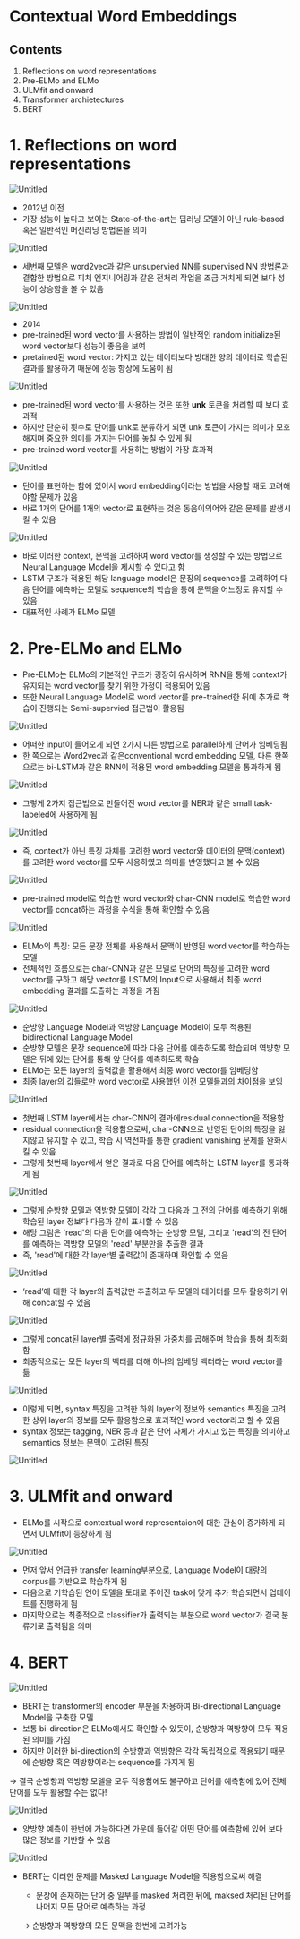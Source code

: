 # Contextual Word Embeddings

## Contents

1. Reflections on word representations
2. Pre-ELMo and ELMo
3. ULMfit and onward
4. Transformer archietectures
5. BERT

# 1. Reflections on word representations

![Untitled](Contextual%20daf9c/Untitled.png)

- 2012년 이전
- 가장 성능이 높다고 보이는 State-of-the-art는 딥러닝 모델이 아닌 rule-based 혹은 일반적인 머신러닝 방법론을 의미

![Untitled](Contextual%20daf9c/Untitled%201.png)

- 세번째 모델은 word2vec과 같은 unsupervied NN를 supervised NN 방법론과 결합한 방법으로 피처 엔지니어링과 같은 전처리 작업을 조금 거치게 되면 보다 성능이 상승함을 볼 수 있음

![Untitled](Contextual%20daf9c/Untitled%202.png)

- 2014
- pre-trained된 word vector를 사용하는 방법이 일반적인 random initialize된 word vector보다 성능이 좋음을 보여
- pretained된 word vector: 가지고 있는 데이터보다 방대한 양의 데이터로 학습된 결과를 활용하기 때문에 성능 향상에 도움이 됨

![Untitled](Contextual%20daf9c/Untitled%203.png)

- pre-trained된 word vector를 사용하는 것은 또한 **unk** 토큰을 처리할 때 보다 효과적
- 하지만 단순히 횟수로 단어를 unk로 분류하게 되면 unk 토큰이 가지는 의미가 모호해지며 중요한 의미를 가지는 단어를 놓칠 수 있게 됨
- pre-trained word vector를 사용하는 방법이 가장 효과적

![Untitled](Contextual%20daf9c/Untitled%204.png)

- 단어를 표현하는 함에 있어서 word embedding이라는 방법을 사용할 때도 고려해야할 문제가 있음
- 바로 1개의 단어를 1개의 vector로 표현하는 것은 동음이의어와 같은 문제를 발생시킬 수 있음

![Untitled](Contextual%20daf9c/Untitled%205.png)

- 바로 이러한 context, 문맥을 고려하여 word vector를 생성할 수 있는 방법으로 Neural Language Model을 제시할 수 있다고 함
- LSTM 구조가 적용된 해당 language model은 문장의 sequence를 고려하여 다음 단어를 예측하는 모델로 sequence의 학습을 통해 문맥을 어느정도 유지할 수 있음
- 대표적인 사례가 ELMo 모델

# 2. Pre-ELMo and ELMo

- Pre-ELMo는 ELMo의 기본적인 구조가 굉장히 유사하며 RNN을 통해 context가 유지되는 word vector를 찾기 위한 가정이 적용되어 있음
- 또한 Neural Language Model로 word vector를 pre-trained한 뒤에 추가로 학습이 진행되는 Semi-supervied 접근법이 활용됨

![Untitled](Contextual%20daf9c/Untitled%206.png)

- 어떠한 input이 들어오게 되면 2가지 다른 방법으로 parallel하게 단어가 임베딩됨
- 한 쪽으로는 Word2vec과 같은conventional word embedding 모델, 다른 한쪽으로는 bi-LSTM과 같은 RNN이 적용된 word embedding 모델을 통과하게 됨

![Untitled](Contextual%20daf9c/Untitled%207.png)

- 그렇게 2가지 접근법으로 만들어진 word vector를 NER과 같은 small task-labeled에 사용하게 됨

![Untitled](Contextual%20daf9c/Untitled%208.png)

- 즉, context가 아닌 특징 자체를 고려한 word vector와 데이터의 문맥(context)를 고려한 word vector를 모두 사용하였고 의미를 반영했다고 볼 수 있음

![Untitled](Contextual%20daf9c/Untitled%209.png)

- pre-trained model로 학습한 word vector와 char-CNN model로 학습한 word vector를 concat하는 과정을 수식을 통해 확인할 수 있음

![Untitled](Contextual%20daf9c/Untitled%2010.png)

- ELMo의 특징: 모든 문장 전체를 사용해서 문맥이 반영된 word vector를 학습하는 모델
- 전체적인 흐름으로는 char-CNN과 같은 모델로 단어의 특징을 고려한 word vector를 구하고 해당 vector를 LSTM의 Input으로 사용해서 최종 word embedding 결과를 도출하는 과정을 가짐

![Untitled](Contextual%20daf9c/Untitled%2011.png)

- 순방향 Language Model과 역방향 Language Model이 모두 적용된 bidirectional Language Model
- 순방향 모델은 문장 sequence에 따라 다음 단어를 예측하도록 학습되며 역뱡향 모델은 뒤에 있는 단어를 통해 앞 단어를 예측하도록 학습
- ELMo는 모든 layer의 출력값을 활용해서 최종 word vector를 임베딩함
- 최종 layer의 값들로만 word vector로 사용했던 이전 모델들과의 차이점을 보임

![Untitled](Contextual%20daf9c/Untitled%2012.png)

- 첫번째 LSTM layer에서는 char-CNN의 결과에residual connection을 적용함
- residual connection을 적용함으로써, char-CNN으로 반영된 단어의 특징을 잃지않고 유지할 수 있고, 학습 시 역전파를 통한 gradient vanishing 문제를 완화시킬 수 있음
- 그렇게 첫번째 layer에서 얻은 결과로 다음 단어를 예측하는 LSTM layer를 통과하게 됨

![Untitled](Contextual%20daf9c/Untitled%2013.png)

- 그렇게 순방향 모델과 역방향 모델이 각각 그 다음과 그 전의 단어를 예측하기 위해 학습된 layer 정보다 다음과 같이 표시할 수 있음
- 해당 그림은 'read'의 다음 단어를 예측하는 순방향 모델, 그리고 'read'의 전 단어를 예측하는 역방향 모델의 'read' 부분만을 추출한 결과
- 즉, 'read'에 대한 각 layer별 출력값이 존재하며 확인할 수 있음

![Untitled](Contextual%20daf9c/Untitled%2014.png)

- ‘read’에 대한 각 layer의 출력값만 추출하고 두 모델의 데이터를 모두 활용하기 위해 concat할 수 있음

![Untitled](Contextual%20daf9c/Untitled%2015.png)

- 그렇게 concat된 layer별 출력에 정규화된 가중치를 곱해주며 학습을 통해 최적화함
- 최종적으로는 모든 layer의 벡터를 더해 하나의 임베딩 벡터라는 word vector를 듦

![Untitled](Contextual%20daf9c/Untitled%2016.png)

- 이렇게 되면, syntax 특징을 고려한 하위 layer의 정보와 semantics 특징을 고려한 상위 layer의 정보를 모두 활용함으로 효과적인 word vector라고 할 수 있음
- syntax 정보는 tagging, NER 등과 같은 단어 자체가 가지고 있는 특징을 의미하고 semantics 정보는 문맥이 고려된 특징

![Untitled](Contextual%20daf9c/Untitled%2017.png)

# 3. ULMfit and onward

- ELMo를 시작으로 contextual word representaion에 대한 관심이 증가하게 되면서 ULMfit이 등장하게 됨

![Untitled](Contextual%20daf9c/Untitled%2018.png)

- 먼저 앞서 언급한 transfer learning부분으로, Language Model이 대량의 corpus를 기반으로 학습하게 됨
- 다음으로 기학습된 언어 모델을 토대로 주어진 task에 맞게 추가 학습되면서 업데이트를 진행하게 됨
- 마지막으로는 최종적으로 classifier가 출력되는 부분으로 word vector가 결국 분류기로 출력됨을 의미

# 4. BERT

![Untitled](Contextual%20daf9c/Untitled%2019.png)

- BERT는 transformer의 encoder 부분을 차용하여 Bi-directional Language Model을 구축한 모델
- 보통 bi-direction은 ELMo에서도 확인할 수 있듯이, 순방향과 역방향이 모두 적용된 의미를 가짐
- 하지만 이러한 bi-direction의 순방향과 역방향은 각각 독립적으로 적용되기 때문에 순방향 혹은 역방향이라는 sequence를 가지게 됨

→ 결국 순방향과 역방향 모델을 모두 적용함에도 불구하고 단어를 예측함에 있어 전체 단어를 모두 활용할 수는 없다!

![Untitled](Contextual%20daf9c/Untitled%2020.png)

- 양방향 예측이 한번에 가능하다면 가운데 들어갈 어떤 단어를 예측함에 있어 보다 많은 정보를 기반할 수 있음

![Untitled](Contextual%20daf9c/Untitled%2021.png)

- BERT는 이러한 문제를 Masked Language Model을 적용함으로써 해결
    - 문장에 존재하는 단어 중 일부를 masked 처리한 뒤에, maksed 처리된 단어를 나머지 모든 단어로 예측하는 과정
    
    → 순방향과 역방향의 모든 문맥을 한번에 고려가능